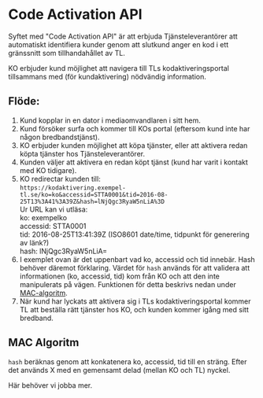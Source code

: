 # Code Activation API

Syftet med "Code Activation API" är att erbjuda Tjänsteleverantörer att automatiskt identifiera kunder genom att slutkund anger en kod i ett gränssnitt som tillhandahållet av TL.

KO erbjuder kund möjlighet att navigera till TLs kodaktiveringsportal tillsammans med (för kundaktivering) nödvändig information.

## Flöde:

1. Kund kopplar in en dator i mediaomvandlaren i sitt hem.
2. Kund försöker surfa och kommer till KOs portal (eftersom kund inte har någon bredbandstjänst).
3. KO erbjuder kunden möjlighet att köpa tjänster, eller att aktivera redan köpta tjänster hos Tjänsteleverantörer.
4. Kunden väljer att aktivera en redan köpt tjänst (kund har varit i kontakt med KO tidigare).
5. KO redirectar kunden till:<br>
   `https://kodaktivering.exempel-tl.se/ko=ko&accessid=STTA0001&tid=2016-08-25T13%3A41%3A39Z&hash=lNjQgc3RyaW5nLiA%3D`<br>
   Ur URL kan vi utläsa:<br>
   ko: exempelko<br>
   accessid: STTA0001<br>
   tid: 2016-08-25T13:41:39Z (ISO8601 date/time, tidpunkt för generering av länk?)<br>
   hash: lNjQgc3RyaW5nLiA=
6. I exemplet ovan är det uppenbart vad ko, accessid och tid innebär. Hash behöver däremot förklaring. Värdet för `hash` används för att validera att informationen (ko, accessid, tid) kom från KO och att den inte manipulerats på vägen. Funktionen för detta beskrivs nedan under [MAC-algoritm](#mac-algoritm).
7. När kund har lyckats att aktivera sig i TLs kodaktiveringsportal kommer TL att beställa rätt tjänster hos KO, och kunden kommer igång med sitt bredband.

## MAC Algoritm<a name="mac-algoritm"></a>

`hash` beräknas genom att konkatenera ko, accessid, tid till en sträng. Efter det används X med en gemensamt delad (mellan KO och TL) nyckel.

Här behöver vi jobba mer.
